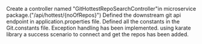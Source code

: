 Create a controller named "GitHottestRepoSearchController"in microservice package.("/api/hottest/{noOfRepos}")
Defined the downstream git api endpoint in application.properties file.
Defined all the constants in the Git.constants file.
Exception handling has been implemented.
using karate library a success scenario to connect and get the repos has been added.
